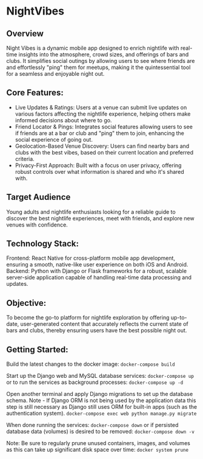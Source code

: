 # NightVibes

## Overview 
Night Vibes is a dynamic mobile app designed to enrich nightlife with real-time insights into the atmosphere, crowd sizes, and offerings of bars and clubs. It simplifies social outings by allowing users to see where friends are and effortlessly "ping" them for meetups, making it the quintessential tool for a seamless and enjoyable night out.

## Core Features:
- Live Updates & Ratings: Users at a venue can submit live updates on various factors affecting the nightlife experience, helping others make informed decisions about where to go.
- Friend Locator & Pings: Integrates social features allowing users to see if friends are at a bar or club and "ping" them to join, enhancing the social experience of going out.
- Geolocation-Based Venue Discovery: Users can find nearby bars and clubs with the best vibes, based on their current location and preferred criteria.
- Privacy-First Approach: Built with a focus on user privacy, offering robust controls over what information is shared and who it's shared with.

## Target Audience
Young adults and nightlife enthusiasts looking for a reliable guide to discover the best nightlife experiences, meet with friends, and explore new venues with confidence.

## Technology Stack:
Frontend: React Native for cross-platform mobile app development, ensuring a smooth, native-like user experience on both iOS and Android.
Backend: Python with Django or Flask frameworks for a robust, scalable server-side application capable of handling real-time data processing and updates.

## Objective: 
To become the go-to platform for nightlife exploration by offering up-to-date, user-generated content that accurately reflects the current state of bars and clubs, thereby ensuring users have the best possible night out.

## Getting Started:
Build the latest changes to the docker image:
`docker-compose build`

Start up the Django web and MySQL database services:
`docker-compose up`
or to run the services as background processes:
`docker-compose up -d`

Open another terminal and apply Django migrations to set up the database schema.
Note - If Django ORM is not being used by the application data this step is still 
necessary as Django still uses ORM for built-in apps (such as the authentication system).
`docker-compose exec web python manage.py migrate`

When done running the services:
`docker-compose down`
or if persisted database data (volumes) is desired to be removed:
`docker-compose down -v`

Note: Be sure to regularly prune unused containers, images, and volumes
as this can take up significant disk space over time:
`docker system prune`